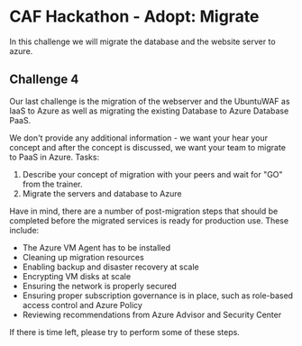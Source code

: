 # CAF Hackathon - Adopt: Migrate

In this challenge we will migrate the database and the website server to azure.

## Challenge 4

Our last challenge is the migration of the webserver and the UbuntuWAF as IaaS to Azure as well as migrating the existing Database to Azure Database PaaS.

We don't provide any additional information - we want your hear your concept and after the concept is discussed, we want your team to migrate to PaaS in Azure. Tasks:

1. Describe your concept of migration with your peers and wait for "GO" from the trainer.
2. Migrate the servers and database to Azure

Have in mind, there are a number of post-migration steps that should be completed before the migrated services is ready for production use.
These include:

- The Azure VM Agent has to be installed
- Cleaning up migration resources
- Enabling backup and disaster recovery at scale
- Encrypting VM disks at scale
- Ensuring the network is properly secured
- Ensuring proper subscription governance is in place, such as role-based access control and Azure Policy
- Reviewing recommendations from Azure Advisor and Security Center

If there is time left, please try to perform some of these steps.